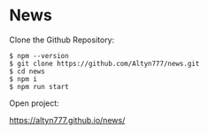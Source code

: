 # News

Clone the Github Repository:

```shell
$ npm --version
$ git clone https://github.com/Altyn777/news.git
$ cd news
$ npm i
$ npm run start
```

Open project:

https://altyn777.github.io/news/
